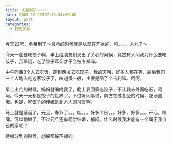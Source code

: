 ```yaml
---
title: 冬至到了～～～
date: 2005-12-23T07:43:34+00:00
layout: post
categories:
  - 我的世界
---
```


今天22号，冬至到了～最冷的时候就是从现在开始的，呜。。。。入九了～

今天一定要吃饺子啊，早上给朋友们发出了关心的问候，竟然有人问我为什么要吃饺子，我晕哦，吃了饺子耳朵才不会被冻掉吗。

中午同事3个人去吃饭，跑到西关去吃饺子，我的天哦，好多人都在等，最后我们三个人跑去吃边家饺子了，味道很一般，主要是图了个吉利嘛。呵呵。

早上出门的时候，妈妈就嘱咐我了，晚上要回家吃饺子，不让我去外面吃饭，呵呵。今天一天都是饺子的世界了。不过听同事说，南方在过冬至的时候，吃汤圆哦。也是，吃饺子的传统是北方人的习惯啊。

马上就是圣诞了，元旦，春节了。。。哇。。。好多节日。。。好多，好多。。。开心，嘿嘿。可以偷懒了。不过元旦还有同学结婚，郁闷。什么时候我才能有一个属于我自己的家呢？

待缘分到的时候，想躲都躲不掉的。